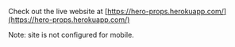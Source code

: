 Check out the live website at [https://hero-props.herokuapp.com/](https://hero-props.herokuapp.com/)

Note: site is not configured for mobile.

